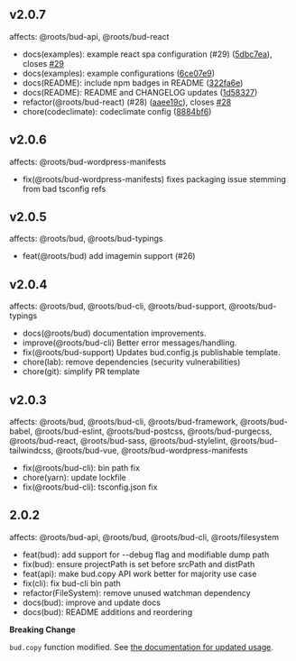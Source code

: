 ## v2.0.7

affects: @roots/bud-api, @roots/bud-react

- docs(examples): example react spa configuration (#29) ([5dbc7ea](https://github.com/roots/bud/commit/5dbc7ea)), closes [#29](https://github.com/roots/bud/issues/29)
- docs(examples): example configurations ([6ce07e9](https://github.com/roots/bud/commit/6ce07e9))
- docs(README): include npm badges in README ([322fa6e](https://github.com/roots/bud/commit/322fa6e))
- docs(README): README and CHANGELOG updates ([1d58327](https://github.com/roots/bud/commit/1d58327))
- refactor(@roots/bud-react) (#28) ([aaee19c](https://github.com/roots/bud/commit/aaee19c)), closes [#28](https://github.com/roots/bud/issues/28)
- chore(codeclimate): codeclimate config ([8884bf6](https://github.com/roots/bud/commit/8884bf6))

## v2.0.6

affects: @roots/bud-wordpress-manifests

- fix(@roots/bud-wordpress-manifests) fixes packaging issue stemming from bad tsconfig refs

## v2.0.5

affects: @roots/bud, @roots/bud-typings

- feat(@roots/bud) add imagemin support (#26)

## v2.0.4

affects: @roots/bud, @roots/bud-cli, @roots/bud-support, @roots/bud-typings

- docs(@roots/bud) documentation improvements.
- improve(@roots/bud-cli) Better error messages/handling.
- fix(@roots/bud-support) Updates bud.config.js publishable template.
- chore(lab): remove dependencies (security vulnerabilities)
- chore(git): simplify PR template

## v2.0.3

affects: @roots/bud, @roots/bud-cli, @roots/bud-framework, @roots/bud-babel, @roots/bud-eslint, @roots/bud-postcss,
@roots/bud-purgecss, @roots/bud-react, @roots/bud-sass, @roots/bud-stylelint,
@roots/bud-tailwindcss, @roots/bud-vue, @roots/bud-wordpress-manifests

- fix(@roots/bud-cli): bin path fix
- chore(yarn): update lockfile
- fix(@roots/bud-cli): tsconfig.json fix

## 2.0.2

affects: @roots/bud-api, @roots/bud, @roots/bud-cli, @roots/filesystem

- feat(bud): add support for --debug flag and modifiable dump path
- fix(bud): ensure projectPath is set before srcPath and distPath
- feat(api): make bud.copy API work better for majority use case
- fix(cli): fix bud-cli bin path
- refactor(FileSystem): remove unused watchman dependency
- docs(bud): improve and update docs
- docs(bud): README additions and reordering

**Breaking Change**

`bud.copy` function modified. See [the documentation for updated usage](docs/config-copy.md).
